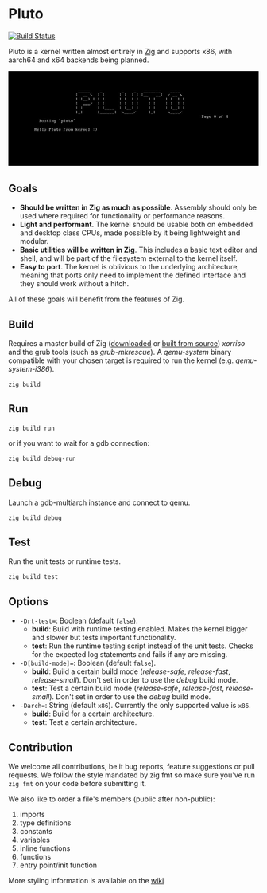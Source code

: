 # Pluto

[![Build Status](https://github.com/SamTebbs33/pluto/workflows/CI/badge.svg)](https://github.com/SamTebbs33/pluto/actions)

Pluto is a kernel written almost entirely in [Zig](https://github.com/ziglang/zig) and supports x86, with aarch64 and x64 backends being planned.

![Hello image](hello.jpg)

## Goals

* **Should be written in Zig as much as possible**. Assembly should only be used where required for functionality or performance reasons.
* **Light and performant**. The kernel should be usable both on embedded and desktop class CPUs, made possible by it being lightweight and modular.
* **Basic utilities will be written in Zig**. This includes a basic text editor and shell, and will be part of the filesystem external to the kernel itself.
* **Easy to port**. The kernel is oblivious to the underlying architecture, meaning that ports only need to implement the defined interface and they should work without a hitch.

All of these goals will benefit from the features of Zig.

## Build

Requires a master build of Zig ([downloaded](https://ziglang.org/download) or [built from source](https://github.com/ziglang/zig#building-from-source)) *xorriso* and the grub tools (such as *grub-mkrescue*). A *qemu-system* binary compatible with your chosen target is required to run the kernel (e.g. *qemu-system-i386*).

```Shell
zig build
```

## Run

```Shell
zig build run
```
or if you want to wait for a gdb connection:
```Shell
zig build debug-run
```

## Debug

Launch a gdb-multiarch instance and connect to qemu.

```Shell
zig build debug
```

## Test

Run the unit tests or runtime tests.

```Shell
zig build test
```

## Options

* `-Drt-test=`: Boolean (default `false`).
  * **build**: Build with runtime testing enabled. Makes the kernel bigger and slower but tests important functionality.
  * **test**: Run the runtime testing script instead of the unit tests. Checks for the expected log statements and fails if any are missing.
* `-D[build-mode]=`: Boolean (default `false`).
  * **build**: Build a certain build mode (*release-safe*, *release-fast*, *release-small*). Don't set in order to use the *debug* build mode.
  * **test**: Test a certain build mode (*release-safe*, *release-fast*, *release-small*). Don't set in order to use the *debug* build mode.
* `-Darch=`: String (default `x86`). Currently the only supported value is `x86`.
  * **build**: Build for a certain architecture.
  * **test**: Test a certain architecture.

## Contribution

We welcome all contributions, be it bug reports, feature suggestions or pull requests. We follow the style mandated by zig fmt so make sure you've run `zig fmt` on your code before submitting it.

We also like to order a file's members (public after non-public):

1. imports
2. type definitions
3. constants
4. variables
5. inline functions
6. functions
7. entry point/init function

More styling information is available on the [wiki](https://github.com/SamTebbs33/pluto/wiki/Code-Styling-(Detailed))
